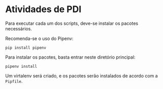 # Atividades de PDI

Para executar cada um dos scripts, deve-se instalar os pacotes necessários.

Recomenda-se o uso do Pipenv:

```
pip install pipenv
```

Para instalar os pacotes, basta entrar neste diretório principal:

```
pipenv install
```

Um virtalenv será criado, e os pacotes serão instalados de acordo com a `Pipfile`.